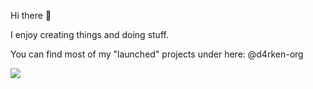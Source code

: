 Hi there 👋

I enjoy creating things and doing stuff.

You can find most of my "launched" projects under here: @d4rken-org

![](https://komarev.com/ghpvc/?username=d4rken-org&label=Views&base=1338&color=grey)
